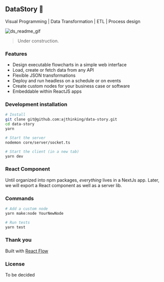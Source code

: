 ## DataStory :dizzy:

Visual Programming | Data Transformation | ETL | Process design

![ds_readme_gif](https://user-images.githubusercontent.com/3457668/229267838-b8dcc5cc-9639-4f95-962b-48eae8250d4e.gif)

> Under construction.


### Features
* Design executable flowcharts in a simple web interface
* Load, create or fetch data from any API
* Flexible JSON transformations
* Deploy and run headless on a schedule or on events
* Create custom nodes for your business case or software
* Embeddable within ReactJS apps

### Development installation
```bash
# Install
git clone git@github.com:ajthinking/data-story.git
cd data-story
yarn

# Start the server
nodemon core/server/socket.ts

# Start the client (in a new tab)
yarn dev
```

### React Component
Until organized into npm packages, *everything* lives in a NextJs app. Later, we will export a React component as well as a server lib.

### Commands
```bash
# Add a custom node
yarn make:node YourNewNode

# Run tests
yarn test
```

### Thank you
Built with [React Flow](https://reactflow.dev/)

### License
To be decided